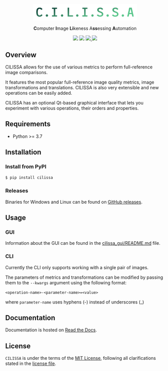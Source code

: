 <p align="center">
    <img src="https://raw.githubusercontent.com/exler/CILISSA/main/docs/_static/logo.png" width="328">
</p>
<p align="center">
    <strong>C</strong>omputer <strong>I</strong>mage <strong>Li</strong>keness A<strong>ss</strong>essing <strong>A</strong>utomation
</p>
<p align="center">
    <!-- Badges -->
    <img src="https://github.com/exler/CILISSA/actions/workflows/quality.yml/badge.svg">
    <img src="https://github.com/exler/CILISSA/actions/workflows/tests.yml/badge.svg">
    <a href="https://codecov.io/gh/exler/CILISSA">
        <img src="https://codecov.io/gh/exler/CILISSA/branch/main/graph/badge.svg?token=Dixb5buMQr"/>
    </a>
    <a href="https://cilissa.readthedocs.io/en/latest/">
        <img src="https://img.shields.io/readthedocs/cilissa">
    </a>    
</p>

## Overview

CILISSA allows for the use of various metrics to perform full-reference image comparisons.

It features the most popular full-reference image quality metrics, image transformations and translations. 
CILISSA is also very extensible and new operations can be easily added.

CILISSA has an optional Qt-based graphical interface that lets you experiment with various operations, their orders and properties.

## Requirements

* Python >= 3.7

## Installation

### Install from PyPI
```bash
$ pip install cilissa
```

### Releases

Binaries for Windows and Linux can be found on [GitHub releases](https://github.com/exler/CILISSA/releases).

## Usage

### GUI

Information about the GUI can be found in the [cilissa_gui/README.md](cilissa_gui/README.md) file.

### CLI

Currently the CLI only supports working with a single pair of images.

The parameters of metrics and transformations can be modified by passing them to the `--kwargs` argument using the following format:
```
<operation-name>-<parameter-name>=<value>
``` 
where `parameter-name` uses hyphens (-) instead of underscores (_)

## Documentation

Documentation is hosted on [Read the Docs](https://cilissa.readthedocs.io/).

## License

`CILISSA` is under the terms of the [MIT License](https://www.tldrlegal.com/l/mit), following all clarifications stated in the [license file](LICENSE).
